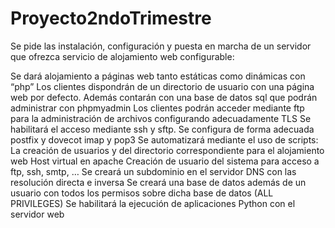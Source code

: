 # Proyecto2ndoTrimestre

Se pide las instalación, configuración y puesta en marcha de un servidor que ofrezca servicio de alojamiento web configurable:

Se dará alojamiento a páginas web tanto estáticas como dinámicas con “php”
Los clientes dispondrán de un directorio de usuario con una página web por defecto. 
Además contarán con una base de datos sql que podrán administrar con phpmyadmin
Los clientes podrán acceder mediante ftp para la administración de archivos configurando adecuadamente TLS
Se habilitará el acceso mediante ssh y sftp. 
Se configura de forma adecuada postfix y dovecot imap y pop3
Se automatizará mediante el uso de scripts: 
La creación de usuarios y del directorio correspondiente para el alojamiento web
Host virtual en apache
Creación de usuario del sistema para acceso a ftp, ssh, smtp, …
Se creará un subdominio en el servidor DNS con las resolución directa e inversa
Se creará una base de datos además de un usuario con todos los permisos sobre dicha base de datos (ALL PRIVILEGES)
Se habilitará la ejecución de aplicaciones Python con el servidor web 
